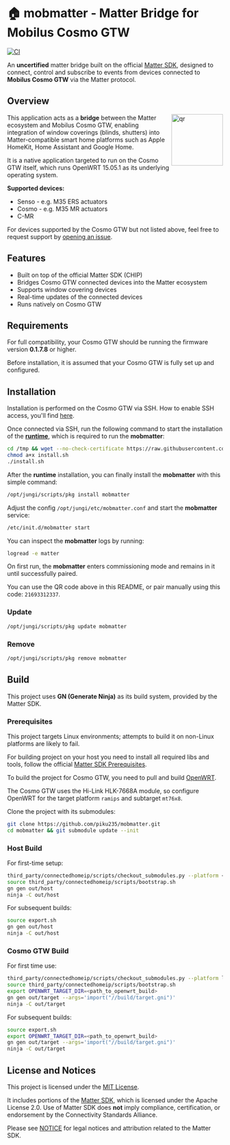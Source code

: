 # 🏠 mobmatter - Matter Bridge for Mobilus Cosmo GTW

[![CI](https://github.com/piku235/mobmatter/actions/workflows/continuous-integration.yml/badge.svg)](https://github.com/piku235/mobmatter/actions/workflows/continuous-integration.yml)

An **uncertified** matter bridge built on the official [Matter SDK](https://github.com/project-chip/connectedhomeip), designed to connect, control and subscribe to events from devices connected to **Mobilus Cosmo GTW** via the Matter protocol.

## Overview

<img width="120" src="qr.png" alt="qr" align="right" />

This application acts as a **bridge** between the Matter ecosystem and Mobilus Cosmo GTW, enabling integration of window coverings (blinds, shutters) into Matter-compatible smart home platforms such as Apple HomeKit, Home Assistant and Google Home.

It is a native application targeted to run on the Cosmo GTW itself, which runs OpenWRT 15.05.1 as its underlying operating system.

**Supported devices:**

* Senso - e.g. M35 ERS actuators
* Cosmo - e.g. M35 MR actuators
* C-MR

For devices supported by the Cosmo GTW but not listed above, feel free to request support by [opening an issue](https://github.com/piku235/mobmatter/issues/new).

## Features

- Built on top of the official Matter SDK (CHIP)
- Bridges Cosmo GTW connected devices into the Matter ecosystem
- Supports window covering devices
- Real-time updates of the connected devices
- Runs natively on Cosmo GTW

## Requirements

For full compatibility, your Cosmo GTW should be running the firmware version **0.1.7.8** or higher.

Before installation, it is assumed that your Cosmo GTW is fully set up and configured.

## Installation

Installation is performed on the Cosmo GTW via SSH. How to enable SSH access, you'll find [here](https://forum.arturhome.pl/t/aktywacja-ssh-dla-mobilus-cosmo-gtw/15325).

Once connected via SSH, run the following command to start the installation of the [**runtime**](https://github.com/piku235/mobilus-gtw-runtime), which is required to run the **mobmatter**:

```bash
cd /tmp && wget --no-check-certificate https://raw.githubusercontent.com/piku235/mobilus-gtw-runtime/main/install.sh
chmod a+x install.sh
./install.sh
```

After the **runtime** installation, you can finally install the **mobmatter** with this simple command:

```bash
/opt/jungi/scripts/pkg install mobmatter
```

Adjust the config `/opt/jungi/etc/mobmatter.conf` and start the **mobmatter** service:

```bash
/etc/init.d/mobmatter start
```

You can inspect the **mobmatter** logs by running:

```bash
logread -e matter
```

On first run, the **mobmatter** enters commissioning mode and remains in it until successfully paired.

You can use the QR code above in this README, or pair manually using this code: `21693312337`.

### Update

```bash
/opt/jungi/scripts/pkg update mobmatter
```

### Remove

```bash
/opt/jungi/scripts/pkg remove mobmatter
```

## Build

This project uses **GN (Generate Ninja)** as its build system, provided by the Matter SDK.

### Prerequisites

This project targets Linux environments; attempts to build it on non-Linux platforms are likely to fail.

For building project on your host you need to install all required libs and tools, follow the official [Matter SDK Prerequisites](https://project-chip.github.io/connectedhomeip-doc/guides/BUILDING.html#prerequisites).

To build the project for Cosmo GTW, you need to pull and build [OpenWRT](https://openwrt.org/docs/guide-developer/toolchain/use-buildsystem).

The Cosmo GTW uses the Hi-Link HLK-7668A module, so configure OpenWRT for the target platform `ramips` and subtarget `mt76x8`.

Clone the project with its submodules:

```bash
git clone https://github.com/piku235/mobmatter.git
cd mobmatter && git submodule update --init
```

### Host Build

For first-time setup:

```bash
third_party/connectedhomeip/scripts/checkout_submodules.py --platform <host> --shallow
source third_party/connectedhomeip/scripts/bootstrap.sh
gn gen out/host
ninja -C out/host
```

For subsequent builds:

```bash
source export.sh
gn gen out/host
ninja -C out/host
```

### Cosmo GTW Build

For first time use:

```bash
third_party/connectedhomeip/scripts/checkout_submodules.py --platform linux --shallow
source third_party/connectedhomeip/scripts/bootstrap.sh
export OPENWRT_TARGET_DIR=<path_to_openwrt_build>
gn gen out/target --args='import("//build/target.gni")'
ninja -C out/target
```

For subsequent builds:

```bash
source export.sh
export OPENWRT_TARGET_DIR=<path_to_openwrt_build>
gn gen out/target --args='import("//build/target.gni")'
ninja -C out/target
```

## License and Notices

This project is licensed under the [MIT License](LICENSE).

It includes portions of the [Matter SDK](https://github.com/project-chip/connectedhomeip), which is licensed under the Apache License 2.0. Use of Matter SDK does **not** imply compliance, certification, or endorsement by the Connectivity Standards Alliance.

Please see [NOTICE](./NOTICE) for legal notices and attribution related to the Matter SDK.
